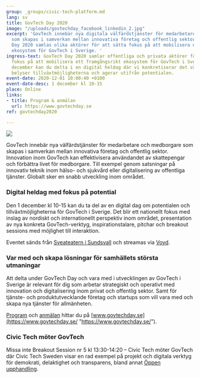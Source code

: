 ```yaml
---
group: _groups/civic-tech-platform.md
lang: sv
title: GovTech Day 2020
image: "/uploads/govtechday_facebook_linkedin_2.jpg"
excerpt: 'GovTech innebär nya digitala välfärdstjänster för medarbetare och medborgare
  som skapas i samverkan mellan innovativa företag och offentlig sektor. På GovTech
  Day 2020 samlas olika aktörer för att sätta fokus på att mobilisera ett framgångsrikt
  ekosystem för GovTech i Sverige. '
ingress-text: GovTech Day 2020 samlar offentliga och privata aktörer för att sätta
  fokus på att mobilisera ett framgångsrikt ekosystem för GovTech i Sverige. Den 1
  december kan du delta i en digital heldag där vi konkretiserar det växande ekosystemet,
  belyser tillväxtmöjligheterna och agerar utifrån potentialen.
event-date: 2020-12-01 10:00:40 +0100
event-date-desc: 1 december kl 10-15
place: Online
links:
- title: Program & anmälan
  url: https://www.govtechday.se
ref: govtechday2020

---
```

![](/uploads/govtechday_facebook_linkedin_2.jpg)

GovTech innebär nya välfärdstjänster för medarbetare och medborgare som skapas i samverkan mellan innovativa företag och offentlig sektor. Innovation inom GovTech kan effektivisera användandet av skattepengar och förbättra livet för medborgare. Till exempel genom satsningar på innovativ teknik inom hälso- och sjukvård eller digitalisering av offentliga tjänster. Globalt sker en snabb utveckling inom området.

### Digital heldag med fokus på potential

Den 1 december kl 10-15 kan du ta del av en digital dag om potentialen och tillväxtmöjligheterna för GovTech i Sverige. Det blir ett nationellt fokus med inslag av nordiskt och internationellt perspektiv inom området, presentation av nya konkreta GovTech-verktyg, inspirationstalare, pitchar och breakout sessions med möjlighet till interaktion.

Eventet sänds från [Sveateatern i Sundsvall](https://sundsvall.se/uppleva-och-gora/boka-lokal-och-anlaggning/scenservice-evenemangslokaler/vara-arenor/teaterkvarteret/sveateatern/) och streamas via [Voyd](https://voyd.se/creators/govtech-day).

### Var med och skapa lösningar för samhällets största utmaningar

Att delta under GovTech Day och vara med i utvecklingen av GovTech i Sverige är relevant för dig som arbetar strategiskt och operativt med innovation och digitalisering inom privat och offentlig sektor. Samt för tjänste- och produktutvecklande företag och startups som vill vara med och skapa nya tjänster för allmänheten.

[Program](https://www.govtechday.se/program-2020) och [anmälan](https://www.govtechday.se/anmalan) hittar du på [www.govtechday.se](https://www.govtechday.se/ "https://www.govtechday.se/").

### Civic Tech möter GovTech

Missa inte Breakout Session nr 5 kl 13:30-14:20 – Civic Tech möter GovTech där Civic Tech Sweden visar en rad exempel på projekt och digitala verktyg för demokrati, delaktighet och transparens, bland annat [Öppen upphandling](https://civictech.se/projects/oppenupphandling/).